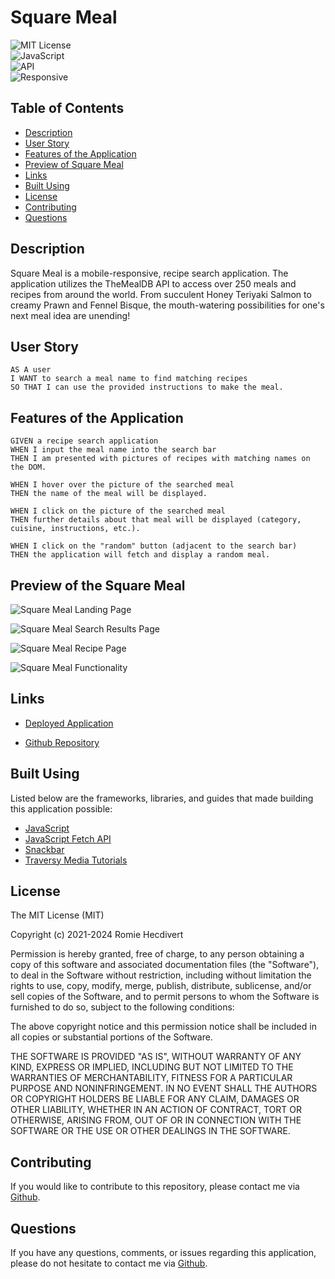 # Square Meal

![MIT License](https://img.shields.io/badge/License-MIT-yellow.svg)  
![JavaScript](https://img.shields.io/badge/JavaScript-ES6+-f7df1e?logo=javascript&logoColor=black)  
![API](https://img.shields.io/badge/API-TheMealDB-ff6f00?logo=api&logoColor=white)  
![Responsive](https://img.shields.io/badge/Responsive-Mobile--First-blue)  

## Table of Contents
- [Description](#description)
- [User Story](#user-story)
- [Features of the Application](#features-of-the-application)
- [Preview of Square Meal](#preview-of-square-meal)
- [Links](#links)
- [Built Using](#built-using)
- [License](#license)
- [Contributing](#contributing)
- [Questions](#questions)

## Description

Square Meal is a mobile-responsive, recipe search application. The application utilizes the TheMealDB API to access over 250 meals and recipes from around the world. From succulent Honey Teriyaki Salmon to creamy Prawn and Fennel Bisque, the mouth-watering possibilities for one's next meal idea are unending!

## User Story

```
AS A user
I WANT to search a meal name to find matching recipes
SO THAT I can use the provided instructions to make the meal.
```

## Features of the Application

```
GIVEN a recipe search application
WHEN I input the meal name into the search bar
THEN I am presented with pictures of recipes with matching names on the DOM.

WHEN I hover over the picture of the searched meal
THEN the name of the meal will be displayed.

WHEN I click on the picture of the searched meal
THEN further details about that meal will be displayed (category, cuisine, instructions, etc.).

WHEN I click on the "random" button (adjacent to the search bar)
THEN the application will fetch and display a random meal.
```

## Preview of the Square Meal

![Square Meal Landing Page](assets/images/squareMealLandingPage.png)

![Square Meal Search Results Page](assets/images/squareMealSearchResultsPage.png)

![Square Meal Recipe Page](assets/images/squareMealRecipePage.png)

![Square Meal Functionality](https://github.com/user-attachments/assets/cda73a7d-c22d-4a44-9e0f-96f75be266f0)

## Links

- [Deployed Application](https://square-meal.netlify.app)

- [Github Repository](https://github.com/rh9891/SquareMeal)

## Built Using

Listed below are the frameworks, libraries, and guides that made building this application possible:

- [JavaScript](https://www.w3schools.com/js/default.asp)
- [JavaScript Fetch API](https://www.w3schools.com/js/js_api_fetch.asp)
- [Snackbar](https://www.w3schools.com/howto/howto_js_snackbar.asp)
- [Traversy Media Tutorials](https://www.traversymedia.com)

## License

The MIT License (MIT)

Copyright (c) 2021-2024 Romie Hecdivert

Permission is hereby granted, free of charge, to any person obtaining a copy of this software and associated documentation files (the "Software"), to deal in the Software without restriction, including without limitation the rights to use, copy, modify, merge, publish, distribute, sublicense, and/or sell copies of the Software, and to permit persons to whom the Software is furnished to do so, subject to the following conditions:

The above copyright notice and this permission notice shall be included in all copies or substantial portions of the Software.

THE SOFTWARE IS PROVIDED "AS IS", WITHOUT WARRANTY OF ANY KIND, EXPRESS OR IMPLIED, INCLUDING BUT NOT LIMITED TO THE WARRANTIES OF MERCHANTABILITY, FITNESS FOR A PARTICULAR PURPOSE AND NONINFRINGEMENT. IN NO EVENT SHALL THE AUTHORS OR COPYRIGHT HOLDERS BE LIABLE FOR ANY CLAIM, DAMAGES OR OTHER LIABILITY, WHETHER IN AN ACTION OF CONTRACT, TORT OR OTHERWISE, ARISING FROM, OUT OF OR IN CONNECTION WITH THE SOFTWARE OR THE USE OR OTHER DEALINGS IN THE SOFTWARE.

## Contributing

If you would like to contribute to this repository, please contact me via [Github](https://github.com/rh9891).

## Questions

If you have any questions, comments, or issues regarding this application, please do not hesitate to contact me via [Github](https://github.com/rh9891).
